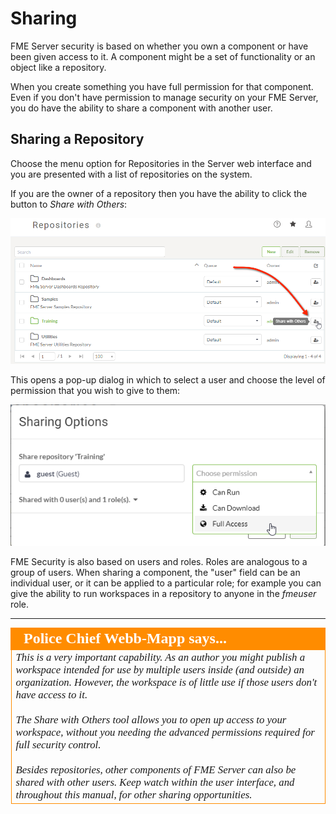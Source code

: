 # Sharing #

FME Server security is based on whether you own a component or have been given access to it. A component might be a set of functionality or an object like a repository.

When you create something you have full permission for that component. Even if you don't have permission to manage security on your FME Server, you do have the ability to share a component with another user.


## Sharing a Repository ##

Choose the menu option for Repositories in the Server web interface and you are presented with a list of repositories on the system.

If you are the owner of a repository then you have the ability to click the button to *Share with Others*:

![](./Images/Img1.033.RepositoryShareButton.png)

This opens a pop-up dialog in which to select a user and choose the level of permission that you wish to give to them:

![](./Images/Img1.034.RepositoryShareOptions.png)

FME Security is also based on users and roles. Roles are analogous to a group of users. When sharing a component, the "user" field can be an individual user, or it can be applied to a particular role; for example you can give the ability to run workspaces in a repository to anyone in the *fmeuser* role.

---

<!--Person X Says Section-->

<table style="border-spacing: 0px">
<tr>
<td style="vertical-align:middle;background-color:darkorange;border: 2px solid darkorange">
<i class="fa fa-quote-left fa-lg fa-pull-left fa-fw" style="color:white;padding-right: 12px;vertical-align:text-top"></i>
<span style="color:white;font-size:x-large;font-weight: bold;font-family:serif">Police Chief Webb-Mapp says...</span>
</td>
</tr>

<tr>
<td style="border: 1px solid darkorange">
<span style="font-family:serif; font-style:italic; font-size:larger">
This is a very important capability. As an author you might publish a workspace intended for use by multiple users inside (and outside) an organization. However, the workspace is of little use if those users don't have access to it.
<br><br>The Share with Others tool allows you to open up access to your workspace, without you needing the advanced permissions required for full security control.
<br><br>Besides repositories, other components of FME Server can also be shared with other users. Keep watch within the user interface, and throughout this manual, for other sharing opportunities.
</span>
</td>
</tr>
</table>

